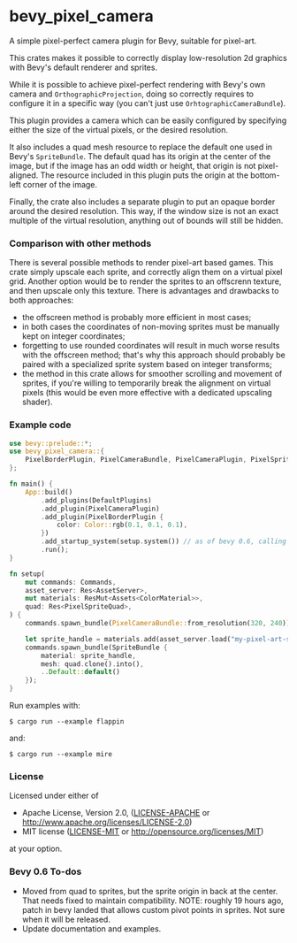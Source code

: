 # bevy_pixel_camera

A simple pixel-perfect camera plugin for Bevy, suitable for pixel-art.

This crates makes it possible to correctly display low-resolution 2d
graphics with Bevy's default renderer and sprites.

While it is possible to achieve pixel-perfect rendering with Bevy's own
camera and `OrthographicProjection`, doing so correctly requires to
configure it in a specific way (you can't just use
`OrhtographicCameraBundle`).

This plugin provides a camera which can be easily configured by specifying
either the size of the virtual pixels, or the desired resolution.

It also includes a quad mesh resource to replace the default one used in
Bevy's `SpriteBundle`. The default quad has its origin at the center of the
image, but if the image has an odd width or height, that origin is not
pixel-aligned. The resource included in this plugin puts the origin at the
bottom-left corner of the image.

Finally, the crate also includes a separate plugin to put an opaque border
around the desired resolution. This way, if the window size is not an exact
multiple of the virtual resolution, anything out of bounds will still be
hidden.

### Comparison with other methods

There is several possible methods to render pixel-art based games. This
crate simply upscale each sprite, and correctly align them on a virtual
pixel grid. Another option would be to render the sprites to an offscrenn
texture, and then upscale only this texture. There is advantages and
drawbacks to both approaches:
- the offscreen method is probably more efficient in most cases;
- in both cases the coordinates of non-moving sprites must be manually kept
  on integer coordinates;
- forgetting to use rounded coordinates will result in much worse results
  with the offscreen method; that's why this approach should probably be
  paired with a specialized sprite system based on integer transforms;
- the method in this crate allows for smoother scrolling and movement of
  sprites, if you're willing to temporarily break the alignment on virtual
  pixels (this would be even more effective with a dedicated upscaling
  shader).

### Example code

```rust
use bevy::prelude::*;
use bevy_pixel_camera::{
    PixelBorderPlugin, PixelCameraBundle, PixelCameraPlugin, PixelSpriteQuad
};

fn main() {
    App::build()
        .add_plugins(DefaultPlugins)
        .add_plugin(PixelCameraPlugin)
        .add_plugin(PixelBorderPlugin {
            color: Color::rgb(0.1, 0.1, 0.1),
        })
        .add_startup_system(setup.system()) // as of bevy 0.6, calling .system() is optional. Leaving it.
        .run();
}

fn setup(
    mut commands: Commands,
    asset_server: Res<AssetServer>,
    mut materials: ResMut<Assets<ColorMaterial>>,
    quad: Res<PixelSpriteQuad>,
) {
    commands.spawn_bundle(PixelCameraBundle::from_resolution(320, 240));

    let sprite_handle = materials.add(asset_server.load("my-pixel-art-sprite.png").into());
    commands.spawn_bundle(SpriteBundle {
        material: sprite_handle,
        mesh: quad.clone().into(),
        ..Default::default()
    });
}
```

Run examples with:

    $ cargo run --example flappin

and:

    $ cargo run --example mire

### License

Licensed under either of

* Apache License, Version 2.0, ([LICENSE-APACHE](LICENSE-APACHE) or http://www.apache.org/licenses/LICENSE-2.0)
* MIT license ([LICENSE-MIT](LICENSE-MIT) or http://opensource.org/licenses/MIT)

at your option.

### Bevy 0.6 To-dos

* Moved from quad to sprites, but the sprite origin in back at the center. That needs fixed to maintain compatibility. NOTE: roughly 19 hours ago, patch in bevy landed that allows custom pivot points in sprites. Not sure when it will be released.
* Update documentation and examples.

